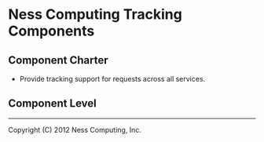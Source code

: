 Ness Computing Tracking Components
==================================

Component Charter
-----------------

* Provide tracking support for requests across all services.

Component Level
---------------

----
Copyright (C) 2012 Ness Computing, Inc.

